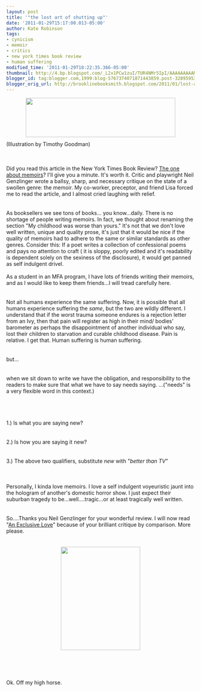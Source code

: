 ```yaml
---
layout: post
title: '"the lost art of shutting up"'
date: '2011-01-29T15:17:00.013-05:00'
author: Kate Robinson
tags:
- cynicism
- memoir
- critics
- new york times book review
- human suffering
modified_time: '2011-01-29T18:22:35.366-05:00'
thumbnail: http://4.bp.blogspot.com/_L2x1PCw1zuI/TUR4NMr5IpI/AAAAAAAAAMk/_bjn3VU0fEs/s72-c/30genzlinger-articleLarge.jpg
blogger_id: tag:blogger.com,1999:blog-5767374071871443859.post-3289595381483526179
blogger_orig_url: http://brooklinebooksmith.blogspot.com/2011/01/lost-art-of-shutting-up.html
---
```


<a href="http://www.nytimes.com/2011/01/30/books/review/Genzlinger-t.html?_r=3&amp;nl=books&amp;emc=booksupdateema3&amp;pagewanted=all"><img style="TEXT-ALIGN: center; MARGIN: 0px auto 10px; WIDTH: 400px; DISPLAY: block; HEIGHT: 105px; CURSOR: hand" id="BLOGGER_PHOTO_ID_5567707207475733138" border="0" alt="" src="http://4.bp.blogspot.com/_L2x1PCw1zuI/TUR4NMr5IpI/AAAAAAAAAMk/_bjn3VU0fEs/s400/30genzlinger-articleLarge.jpg" /></a> (Illustration by Timothy Goodman)<br /><br /><br /><div>Did you read this article in the New York Times Book Review? <a href="http://www.nytimes.com/2011/01/30/books/review/Genzlinger-t.html?_r=3&amp;nl=books&amp;emc=booksupdateema3&amp;pagewanted=all">The one about memoirs</a>? I'll give you a minute. It's worth it. Critic and playwright Neil <span id="SPELLING_ERROR_0" class="blsp-spelling-error">Genzlinger</span> wrote a ballsy, sharp, and necessary critique on the state of a swollen genre: the memoir. My co-worker, preceptor, and friend Lisa forced me to read the article, and I almost cried laughing with relief. </div><br /><br /><div>As booksellers we see tons of books... you know...daily. There is no shortage of people writing memoirs. In fact, we thought about renaming the section "My childhood was worse than yours." It's not that we don't love well written, unique and quality prose, it's just that it would be nice if the quality of memoirs had to adhere to the same or similar standards as other genres. Consider this: If a poet writes a collection of confessional poems and pays no attention to craft ( it is sloppy, poorly edited and it's readability is dependent solely on the sexiness of the disclosure), it would get panned as self indulgent drivel.<br /><br /></div><div>As a student in an MFA program, I have lots of friends writing their memoirs, and as I would like to keep them friends...I will tread carefully here.</div><br /><br /><div>Not all humans experience the same suffering. Now, it is possible that all humans experience suffering the <em>same</em>, but the two are wildly different. I understand that if the worst trauma someone endures is a rejection letter from an Ivy, then that pain will register as high in their mind/ bodies' barometer as perhaps the disappointment of another individual who say, lost their children to starvation and curable childhood disease. Pain is relative. I get that. Human suffering is human suffering.</div><br /><br /><div>but...</div><br /><br /><div>when we sit down to write we have the obligation, and responsibility to the readers to make sure that what we have to say needs saying. ...("needs" is a very flexible word in this context.)</div><br /><br /><div></div><br /><br /><div>1.) Is what<em> </em>you are saying new?</div><br /><br /><div>2.) Is how you are saying it new?</div><br /><br /><div>3.) The above two qualifiers, substitute <em>new</em> with "<em>better than TV</em>"</div><br /><br /><div></div><br /><div>Personally, I kinda love memoirs. I love a self indulgent voyeuristic jaunt into the hologram of <span id="SPELLING_ERROR_1" class="blsp-spelling-error">another's</span> domestic horror show. I just expect their suburban tragedy to be...well....tragic...or at least tragically well written. </div><br /><br /><div>So....Thanks you Neil <span id="SPELLING_ERROR_2" class="blsp-spelling-error">Genzlinger</span> for your wonderful review. I will now read "<a href="http://www.brooklinebooksmith-shop.com/book/9780393080018">An Exclusive Love</a>" because of your brilliant critique by comparison. More please.</div><br /><div></div><br /><div></div><img style="TEXT-ALIGN: center; MARGIN: 0px auto 10px; WIDTH: 212px; DISPLAY: block; HEIGHT: 276px; CURSOR: hand" id="BLOGGER_PHOTO_ID_5567716252282691602" border="0" alt="" src="http://3.bp.blogspot.com/_L2x1PCw1zuI/TUSAbrN6oBI/AAAAAAAAAMs/xiN-NvgFj3c/s400/9780393080018.jpg" /><br /><br /><div></div><br /><br /><div><span id="SPELLING_ERROR_3" class="blsp-spelling-error">Ok</span>. Off my high horse.</div><br /><br /><div></div><br /><br /><div></div>